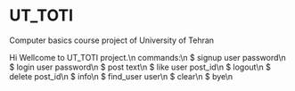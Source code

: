 # UT_TOTI
Computer basics course project of University of Tehran

Hi Wellcome to UT_TOTI project.\n
commands:\n
$ ‫signup user password\n
$ login  user password\n
$ post   text\n
$ like   user post_id\n
$ logout\n
$ delete post_id\n
$ info\n
$ find_user user\n
$ clear\n
$ bye\n

